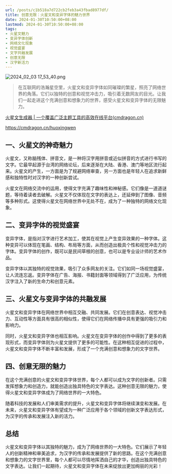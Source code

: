 ```yaml
---
url: /posts/c1b518a7d722cb2feb3a43fbad8977df/
title: 创意无限：火星文和变异字体的魅力世界
date: 2024-01-30T10:50:00+08:00
lastmod: 2024-01-30T10:50:00+08:00
tags: 
- 火星文魅力
- 变异字体创新
- 网络文化现象
- 视觉盛宴
- 文字共融发展
- 创意无限
- 汉字新活力
---
```


<img src="https://static.cmdragon.cn/blog/images/2024_02_03 17_53_40.png@blog" title="2024_02_03 17_53_40.png" alt="2024_02_03 17_53_40.png"/>

> 在互联网的浩瀚星空里，火星文和变异字体如同璀璨的繁星，照亮了网络世界的角落。它们以独特的创意和视觉冲击力，吸引着无数网友的目光。让我们一起走进这个充满创意和想象力的世界，感受火星文和变异字体的无限魅力。

[火星文生成器 | 一个覆盖广泛主题工具的高效在线平台(cmdragon.cn)](https://cmdragon.cn/huoxingwen)

https://cmdragon.cn/huoxingwen

## 一、火星文的神奇魅力

火星文，又称脑残体、拼音文，是一种将汉字用拼音或近似拼音的方式进行书写的文字。它最早起源于台湾的网络论坛，后来逐渐在大陆、香港、澳门等地区流行起来。火星文的产生，一方面是为了规避网络审查，另一方面也是年轻人在追求新鲜感和独特性时对汉字的一种创新尝试。

火星文在网络交流中的运用，使得文字充满了趣味性和神秘感。它们像是一道道谜题，等待着读者去破解。火星文不仅体现在文字的表达上，还延伸到了图像、音频等多种形式。这使得火星文在网络世界中无处不在，成为了一种独特的网络文化现象。

## 二、变异字体的视觉盛宴

变异字体，是指对汉字进行艺术加工，使其在视觉上产生变异效果的一种字体。这种变异可以体现在笔画、结构、布局等方面，从而创造出极具个性和视觉冲击力的字体。变异字体的创作，既可以是民间草根的创意，也可以是专业设计师的艺术作品。

变异字体以其独特的视觉效果，吸引了众多网友的关注。它们如同一场视觉盛宴，让人流连忘返。变异字体在广告、海报、书籍封面等领域得到了广泛应用，为传统汉字注入了新的生命力和创意元素。

## 三、火星文与变异字体的共融发展

火星文和变异字体在网络世界中相互交融、共同发展。它们在创意表达、视觉冲击力、互动性等方面具有很高的相似性，使得它们在网络传播中具有更强的吸引力和影响力。

同时，火星文和变异字体也相互影响。火星文在变异字体的创作中得到了更多的表现形式，而变异字体则为火星文提供了更多的可能性。在这种相互促进的过程中，火星文和变异字体不断丰富和发展，形成了一个充满创意和想象力的文字世界。

## 四、创意无限的魅力

在这个充满创意的火星文和变异字体世界，每个人都可以成为文字的创新者。只需发挥想象力和创造力，就能创造出独具特色的文字表达。这种创意无限的魅力，使得火星文和变异字体成为了网络世界的一大特色。


随着科技的发展和人们审美需求的提升，火星文和变异字体将继续演变和发展。在未来，火星文和变异字体有望成为一种广泛应用于各个领域的创新文字表达形式，为汉字的传承和发展注入新的活力。

## 总结

火星文和变异字体以其独特的魅力，成为了网络世界的一大特色。它们展示了年轻人的创新精神和审美追求，为汉字的传承和发展提供了新的思路。在这个充满创意和想象力的文字世界里，每个人都可以尽情地挥洒自己的才华，创造出独具特色的文字表达。让我们一起期待，火星文和变异字体在未来绽放出更加绚丽的光彩！
